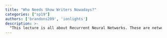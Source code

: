 ```yaml
---
title: "Who Needs Show Writers Nowadays?"
categories: ["sp19"]
authors: ['brandons209', 'ionlights']
description: >-
  "This lecture is all about Recurrent Neural Networks. These are networks with memory, which learn from data that is sequential in nature, such as speech, text, videos, and more. Different types of RNNs and strategies for building  them will also be covered. The project will be building a LSTM-RNN to generate new original scripts for the TV series “The Simpsons”. Come and find out if our networks can become better writers for the show!"
---
```


 

